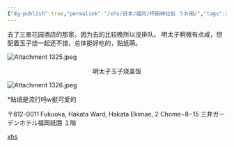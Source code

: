 ```yaml
---
{"dg-publish":true,"permalink":"/xhs/日本/福冈/栉田神社前 うお田/","tags":["rednote","福冈"],"created":"2024-09-12","updated":"2025-04-13T21:49:38.721+08:00"}
---
```



去了三景花园酒店的那家，因为去的比较晚所以没排队。
明太子稍微有点咸，但配着玉子烧一起还不错，总体挺好吃的，贴纸萌。

![Attachment 1325.jpeg](/img/user/xhs/%E6%97%A5%E6%9C%AC/%E7%A6%8F%E5%86%88/photo-%E7%A6%8F%E5%86%88/Attachment%201325.jpeg)
<center>明太子玉子烧盖饭</center>

![Attachment 1326.jpeg](/img/user/xhs/%E6%97%A5%E6%9C%AC/%E7%A6%8F%E5%86%88/photo-%E7%A6%8F%E5%86%88/Attachment%201326.jpeg)

*贴纸是流行吗w挺可爱的

〒812-0011 Fukuoka, Hakata Ward, Hakata Ekimae, 2 Chome−8−15 三井ガーデンホテル福岡祇園 １階

[xhs](https://www.xiaohongshu.com/explore/672a560a000000003c01fc83?xsec_token=ABD3ui-4sBoQI1Ae4AKTfOp3Cvxu59uiEWh6NHdYJel-c=&xsec_source=pc_user)
